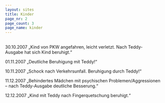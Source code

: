 ```yaml
---
layout: sites
title: Kinder
page_nr: 2
page_count: 3
page_name: kinder
---
```

<br/>
30.10.2007 „Kind von PKW angefahren, leicht verletzt. Nach Teddy-Ausgabe hat sich Kind beruhigt.“ 

01.11.2007 „Deutliche Beruhigung mit Teddy!“ 

10.11.2007 „Schock nach Verkehrsunfall. Beruhigung durch Teddy!“ 

11.12.2007 „Behindertes Mädchen mit psychischen Problemen/Aggressionen – nach Teddy-Ausgabe deutliche Besserung.“ 

12.12.2007 „Kind mit Teddy nach Fingerquetschung beruhigt.“
